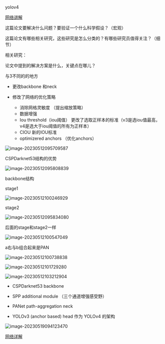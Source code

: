 yolov4



[网络讲解](https://blog.csdn.net/qq_37541097/article/details/123229946)







这篇论文要解决什么问题？要验证一个什么科学假设？（宏观）

 

这篇论文有哪些相关研究，这些研究是怎么分类的？有哪些研究员值得关注？（细节）

相关研究：

 

论文中提到的解决方案是什么，关键点在哪儿？



与3不同的的地方

- 更改backbone 和neck

- 修改了网络的优化策略
  - 消除网格灵敏度 （提出缩放策略）
  - 数据增强
  - Iou threshold（iou阈值） 更改了选取正样本的标准（v3是选iou值最高，v4是选大于iou阈值的所有为正样本）
  - CIOU 新的IOU标准
  - optimizered anchors （优化anchors）







 

![image-20230512095709587](https://zhangwenkang666.oss-cn-beijing.aliyuncs.com/image-20230512095709587.png)





 CSPDarknet53结构的优势

![image-20230512095808839](https://zhangwenkang666.oss-cn-beijing.aliyuncs.com/image-20230512095808839.png)



backbone结构

stage1

![image-20230512100246929](https://zhangwenkang666.oss-cn-beijing.aliyuncs.com/image-20230512100246929.png)

stage2

![image-20230512095834080](https://zhangwenkang666.oss-cn-beijing.aliyuncs.com/image-20230512095834080.png)

后面的stage和stage2一样





![image-20230512100547049](https://zhangwenkang666.oss-cn-beijing.aliyuncs.com/image-20230512100547049.png)



a右与b组合起来是PAN

![image-20230512100738838](https://zhangwenkang666.oss-cn-beijing.aliyuncs.com/image-20230512100738838.png)





![image-20230512101729280](https://zhangwenkang666.oss-cn-beijing.aliyuncs.com/image-20230512101729280.png)







![image-20230512103212904](https://zhangwenkang666.oss-cn-beijing.aliyuncs.com/image-20230512103212904.png)





- CSPDarknet53 backbone

- SPP additional module （三个通道增强感受野）
- PANet path-aggregation neck 
- YOLOv3 (anchor based) head 作为 YOLOv4 的架构



![image-20230519094123470](https://zhangwenkang666.oss-cn-beijing.aliyuncs.com/image-20230519094123470.png)





[网络详解](https://blog.csdn.net/weixin_41560402/article/details/106119774)



